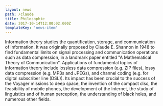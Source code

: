 ```yaml
---
layout: news
path: /claude
title: Philosophie
date: 2017-10-14T12:00:02.000Z
templateKey: 'news-item'
---
```

Information theory studies the quantification, storage, and communication of information. It was originally proposed by Claude E. Shannon in 1948 to find fundamental limits on signal processing and communication operations such as data compression, in a landmark paper entitled "A Mathematical Theory of Communication". Applications of fundamental topics of information theory include lossless data compression (e.g. ZIP files), lossy data compression (e.g. MP3s and JPEGs), and channel coding (e.g. for digital subscriber line (DSL)). Its impact has been crucial to the success of the Voyager missions to deep space, the invention of the compact disc, the feasibility of mobile phones, the development of the Internet, the study of linguistics and of human perception, the understanding of black holes, and numerous other fields.

